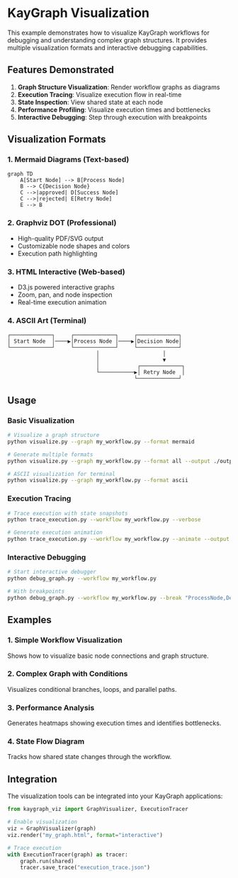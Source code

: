 # KayGraph Visualization

This example demonstrates how to visualize KayGraph workflows for debugging and understanding complex graph structures. It provides multiple visualization formats and interactive debugging capabilities.

## Features Demonstrated

1. **Graph Structure Visualization**: Render workflow graphs as diagrams
2. **Execution Tracing**: Visualize execution flow in real-time
3. **State Inspection**: View shared state at each node
4. **Performance Profiling**: Visualize execution times and bottlenecks
5. **Interactive Debugging**: Step through execution with breakpoints

## Visualization Formats

### 1. Mermaid Diagrams (Text-based)
```mermaid
graph TD
    A[Start Node] --> B[Process Node]
    B --> C{Decision Node}
    C -->|approved| D[Success Node]
    C -->|rejected| E[Retry Node]
    E --> B
```

### 2. Graphviz DOT (Professional)
- High-quality PDF/SVG output
- Customizable node shapes and colors
- Execution path highlighting

### 3. HTML Interactive (Web-based)
- D3.js powered interactive graphs
- Zoom, pan, and node inspection
- Real-time execution animation

### 4. ASCII Art (Terminal)
```
┌─────────────┐     ┌─────────────┐     ┌─────────────┐
│ Start Node  │────▶│Process Node │────▶│Decision Node│
└─────────────┘     └─────────────┘     └─────────────┘
                            │                    │
                            │                    ▼
                            │            ┌─────────────┐
                            └───────────▶│ Retry Node  │
                                        └─────────────┘
```

## Usage

### Basic Visualization
```bash
# Visualize a graph structure
python visualize.py --graph my_workflow.py --format mermaid

# Generate multiple formats
python visualize.py --graph my_workflow.py --format all --output ./output/

# ASCII visualization for terminal
python visualize.py --graph my_workflow.py --format ascii
```

### Execution Tracing
```bash
# Trace execution with state snapshots
python trace_execution.py --workflow my_workflow.py --verbose

# Generate execution animation
python trace_execution.py --workflow my_workflow.py --animate --output execution.html
```

### Interactive Debugging
```bash
# Start interactive debugger
python debug_graph.py --workflow my_workflow.py

# With breakpoints
python debug_graph.py --workflow my_workflow.py --break "ProcessNode,DecisionNode"
```

## Examples

### 1. Simple Workflow Visualization
Shows how to visualize basic node connections and graph structure.

### 2. Complex Graph with Conditions
Visualizes conditional branches, loops, and parallel paths.

### 3. Performance Analysis
Generates heatmaps showing execution times and identifies bottlenecks.

### 4. State Flow Diagram
Tracks how shared state changes through the workflow.

## Integration

The visualization tools can be integrated into your KayGraph applications:

```python
from kaygraph_viz import GraphVisualizer, ExecutionTracer

# Enable visualization
viz = GraphVisualizer(graph)
viz.render("my_graph.html", format="interactive")

# Trace execution
with ExecutionTracer(graph) as tracer:
    graph.run(shared)
    tracer.save_trace("execution_trace.json")
```
